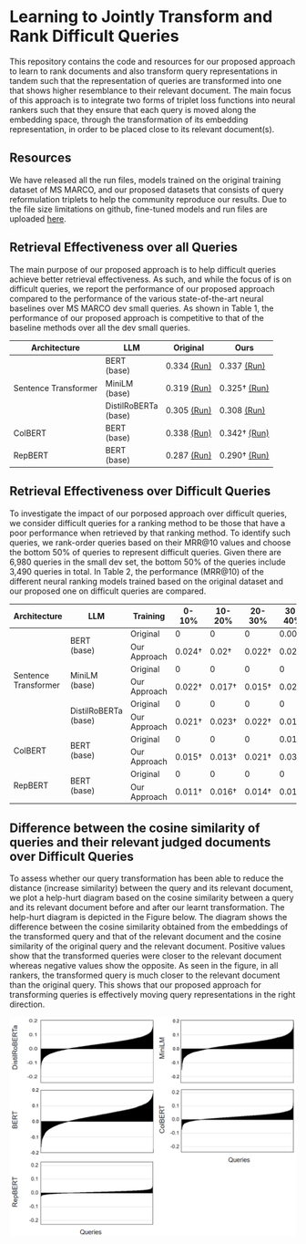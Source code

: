 # Learning to Jointly Transform and Rank Difficult Queries
This repository contains the code and resources for our proposed approach to learn to rank documents and also transform query representations in tandem such that the representation of queries are transformed into one that shows higher resemblance to their relevant document. The main focus of this approach is to integrate two forms of triplet loss functions into neural rankers such that they ensure that each query is moved along the embedding space, through the transformation of its embedding representation, in order to be placed close to its relevant document(s).

## Resources
We have released all the run files, models trained on the original training dataset of MS MARCO, and our proposed datasets that consists of query reformulation triplets to help the community reproduce our results. Due to the file size limitations on github, fine-tuned models and run files are uploaded [here](https://drive.google.com/drive/folders/1-_tp9MnQngkGOTz5-OErGMjnBJ_Xe1wa?usp=sharing).

## Retrieval Effectiveness over all Queries
The main purpose of our proposed approach is to help difficult queries achieve better retrieval effectiveness. As such, and while the focus of is on difficult queries, we report the performance of our proposed approach compared to the performance of the various state-of-the-art neural baselines over MS MARCO dev small queries. As shown in Table 1, the performance of our proposed approach is competitive to that of the baseline methods over all the dev small queries.
<table>
<thead>
  <tr>
    <th>Architecture</th>
    <th>LLM</th>
    <th>Original</th>
    <th>Ours</th>
  </tr>
</thead>
<tbody>
  <tr>
    <td rowspan="3">Sentence Transformer</td>
    <td>BERT<br>(base)</td>
    <td>0.334 <a href="https://drive.google.com/file/d/113kYWQesfk753SoyNIYzKU72lgrDW3FH/view?usp=sharing"> (Run)</td>
    <td>0.337 <a href="https://drive.google.com/file/d/1g3E5QYonDHBAfiRZf9VzEfWFMGJgZW4j/view?usp=sharing"> (Run)</td>
  </tr>
  <tr>
    <td>MiniLM<br>(base)</td>
    <td>0.319 <a href="https://drive.google.com/file/d/1jMrs20y5CHfBKFlFYXwk10Exg0PJas9y/view?usp=sharing"> (Run)</td>
    <td>0.325&dagger; <a href="https://drive.google.com/file/d/1k8phzQRr65Dbea7YUK6ZBBkHagDbDvAi/view?usp=sharing"> (Run)</td>
  </tr>
  <tr>
    <td>DistilRoBERTa<br>(base)</td>
    <td>0.305 <a href="https://drive.google.com/file/d/1wv9sUJS0fCLuEc7sf4fLFC4J61fHniA8/view?usp=sharing"> (Run)</td>
    <td>0.308 <a href="https://drive.google.com/file/d/14xTBmCPZl6AQqB2RguhaLHmSfqfJqPTb/view?usp=sharing"> (Run)</td>
  </tr>
  <tr>
    <td>ColBERT</td>
    <td>BERT<br>(base)</td>
    <td>0.338 <a href="https://drive.google.com/file/d/1f1Lfk-LAWHu59QhN0mIFbQCiltR0HbQI/view?usp=sharing"> (Run)</td>
    <td>0.342&dagger; <a href="https://drive.google.com/file/d/1Sp0N89HfKIH0SnCnnZdAm2Q3ovd_SBIi/view?usp=sharing"> (Run)</td>
  </tr>
  <tr>
    <td>RepBERT</td>
    <td>BERT<br>(base)</td>
    <td>0.287 <a href="https://drive.google.com/file/d/1ukJX2NH18DfFnHUAcbhXM4kiH0xe-h-l/view?usp=sharing"> (Run)</td>
    <td>0.290&dagger; <a href="https://drive.google.com/file/d/1DfdvRrVUYkL1BieVjw00W_vUcifxYetk/view?usp=sharing"> (Run)</td>
  </tr>
</tbody>
</table>

## Retrieval Effectiveness over Difficult Queries
To investigate the impact of our porposed approach over difficult queries, we consider difficult queries for a ranking method to be those that have a poor
performance when retrieved by that ranking method. To identify such queries, we rank-order queries based on their MRR@10 values and choose the bottom 50% of queries to represent difficult queries. Given there are 6,980 queries in the small dev set, the bottom 50% of the queries include 3,490 queries in total. In Table 2, the performance (MRR@10) of the different neural ranking models trained based on the original dataset
and our proposed one on difficult queries are compared.
<table>
<thead>
  <tr>
    <th>Architecture</th>
    <th>LLM</th>
    <th>Training</th>
    <th>0-10%</th>
    <th>10-20%</th>
    <th>20-30%</th>
    <th>30-40%</th>
    <th>40-50%</th>
  </tr>
</thead>
<tbody>
  <tr>
    <td rowspan="6">Sentence Transformer</td>
    <td rowspan="2">BERT<br>(base)</td>
    <td>Original</td>
    <td>0</td>
    <td>0</td>
    <td>0</td>
    <td>0.002</td>
    <td>0.133</td>
  </tr>
  <tr>
    <td>Our Approach</td>
    <td>0.024&dagger;</td>
    <td>0.02&dagger;</td>
    <td>0.022&dagger;</td>
    <td>0.026&dagger;</td>
    <td>0.148&dagger;</td>
  </tr>
  <tr>
    <td rowspan="2">MiniLM<br>(base)</td>
    <td>Original</td>
    <td>0</td>
    <td>0</td>
    <td>0</td>
    <td>0</td>
    <td>0.096</td>
  </tr>
  <tr>
    <td>Our Approach</td>
    <td>0.022&dagger;</td>
    <td>0.017&dagger;</td>
    <td>0.015&dagger;</td>
    <td>0.023&dagger;</td>
    <td>0.115&dagger;</td>
  </tr>
  <tr>
    <td rowspan="2">DistilRoBERTa<br>(base)</td>
    <td>Original</td>
    <td>0</td>
    <td>0</td>
    <td>0</td>
    <td>0</td>
    <td>0.062</td>
  </tr>
  <tr>
    <td>Our Approach</td>
    <td>0.021&dagger;</td>
    <td>0.023&dagger;</td>
    <td>0.022&dagger;</td>
    <td>0.019&dagger;</td>
    <td>0.078&dagger;</td>
  </tr>
  <tr>
    <td rowspan="2">ColBERT</td>
    <td rowspan="2">BERT<br>(base)</td>
    <td>Original</td>
    <td>0</td>
    <td>0</td>
    <td>0</td>
    <td>0.017</td>
    <td>0.142</td>
  </tr>
  <tr>
    <td>Our Approach</td>
    <td>0.015&dagger;</td>
    <td>0.013&dagger;</td>
    <td>0.021&dagger;</td>
    <td>0.034&dagger;</td>
    <td>0.166&dagger;</td>
  </tr>
  <tr>
    <td rowspan="2">RepBERT</td>
    <td rowspan="2">BERT<br>(base)</td>
    <td>Original</td>
    <td>0</td>
    <td>0</td>
    <td>0</td>
    <td>0</td>
    <td>0.04</td>
  </tr>
  <tr>
    <td>Our Approach</td>
    <td>0.011&dagger;</td>
    <td>0.016&dagger;</td>
    <td>0.014&dagger;</td>
    <td>0.018&dagger;</td>
    <td>0.05&dagger;</td>
  </tr>
</tbody>
</table>

## Difference between the cosine similarity of queries and their relevant judged documents over Difficult Queries
To assess whether our query transformation has been able to reduce the distance (increase similarity) between the query and its relevant document, we plot a help-hurt diagram based on the cosine similarity between a query and its relevant document before and after our learnt transformation. The help-hurt diagram is depicted in the Figure below. The diagram shows the difference between the cosine similarity obtained from the embeddings of the transformed query and that of the relevant document and
the cosine similarity of the original query and the relevant document. Positive values show that the transformed queries were closer to the relevant document whereas negative values show the opposite. As seen in the figure, in all rankers, the transformed query is much closer to the relevant document than the original query. This shows that our proposed approach for transforming queries is effectively moving query representations in the right direction.
<p align="center">
  <img src="https://github.com/aminbigdeli/query_transformation/blob/main/embeddings_simlarity.png">
</p>
